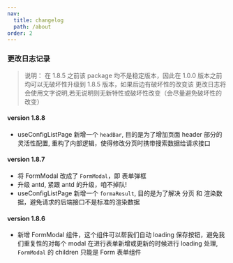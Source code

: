 ```yaml
---
nav:
  title: changelog
  path: /about
order: 2
---
```


### 更改日志记录

> 说明： 在 1.8.5 之前该 package 均不是稳定版本，因此在 1.0.0 版本之前均可以无破坏性升级到 1.8.5 版本，如果后边有破坏性的改变该 更改日志将会使用文字说明,若无说明则无新特性或破坏性改变（会尽量避免破坏性的改变）

#### version 1.8.8

- useConfigListPage 新增一个 `headBar`, 目的是为了增加页面 header 部分的灵活性配置, 重构了内部逻辑，使得修改分页时携带搜索数据给请求接口

#### version 1.8.7

- 将 FormModal 改成了 `FormModal`，即 表单弹框
- 升级 antd, 紧跟 antd 的升级，咱不掉队!
- useConfigListPage 新增一个 `formaResult`, 目的是为了解决 分页 和 渲染数据，避免请求的后端接口不是标准的渲染数据

#### version 1.8.6

- 新增 FormModal 组件，这个组件可以帮我们自动 loading 保存按钮，避免我们重复性的对每个 modal 在进行表单新增或更新的时候进行 loading 处理, `FormModal` 的 children 只能是 Form 表单组件
